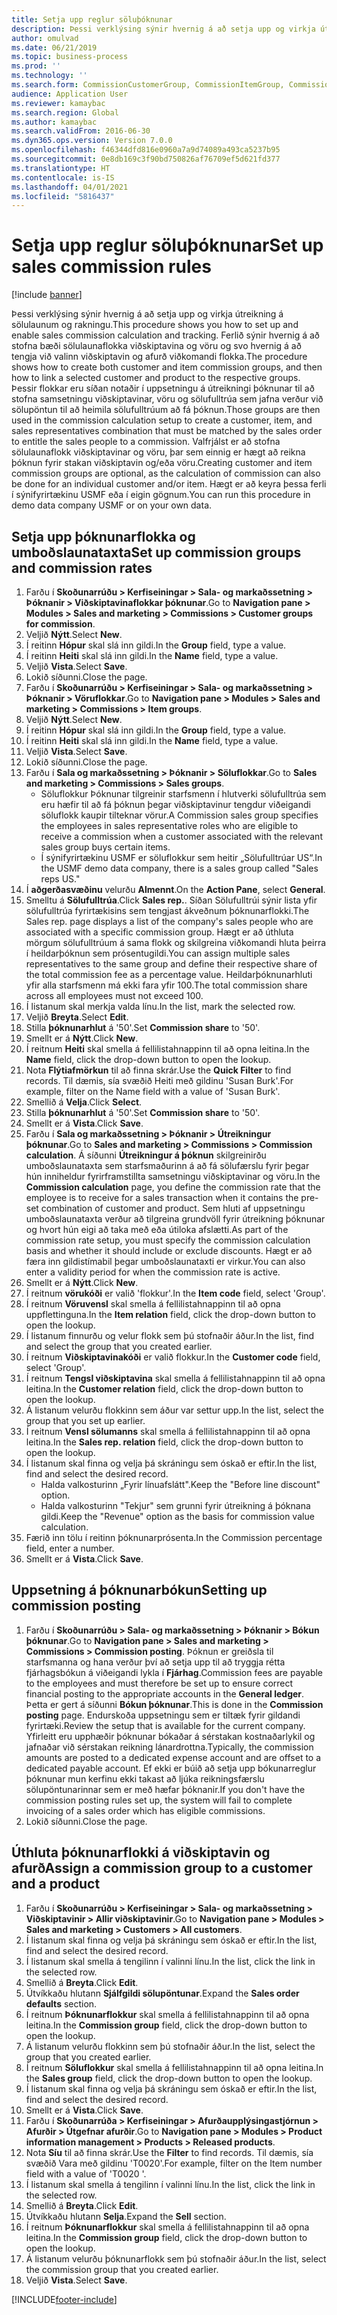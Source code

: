 ```yaml
---
title: Setja upp reglur söluþóknunar
description: Þessi verklýsing sýnir hvernig á að setja upp og virkja útreikning á sölulaunum og rakningu.
author: omulvad
ms.date: 06/21/2019
ms.topic: business-process
ms.prod: ''
ms.technology: ''
ms.search.form: CommissionCustomerGroup, CommissionItemGroup, CommissionSalesGroup, CommissionSalesMember, DirPartyLookup, CommissionCalc, InventPosting, CustTable, EcoResProductDetailsExtended, CommissionEmplSalesGroup
audience: Application User
ms.reviewer: kamaybac
ms.search.region: Global
ms.author: kamaybac
ms.search.validFrom: 2016-06-30
ms.dyn365.ops.version: Version 7.0.0
ms.openlocfilehash: f46344dfd816e0960a7a9d74089a493ca5237b95
ms.sourcegitcommit: 0e8db169c3f90bd750826af76709ef5d621fd377
ms.translationtype: HT
ms.contentlocale: is-IS
ms.lasthandoff: 04/01/2021
ms.locfileid: "5816437"
---
```

# <a name="set-up-sales-commission-rules"></a><span data-ttu-id="b6563-103">Setja upp reglur söluþóknunar</span><span class="sxs-lookup"><span data-stu-id="b6563-103">Set up sales commission rules</span></span>

[!include [banner](../../includes/banner.md)]

<span data-ttu-id="b6563-104">Þessi verklýsing sýnir hvernig á að setja upp og virkja útreikning á sölulaunum og rakningu.</span><span class="sxs-lookup"><span data-stu-id="b6563-104">This procedure shows you how to set up and enable sales commission calculation and tracking.</span></span> <span data-ttu-id="b6563-105">Ferlið sýnir hvernig á að stofna bæði sölulaunaflokka viðskiptavina og vöru og svo hvernig á að tengja við valinn viðskiptavin og afurð viðkomandi flokka.</span><span class="sxs-lookup"><span data-stu-id="b6563-105">The procedure shows how to create both customer and item commission groups, and then how to link a selected customer and product to the respective groups.</span></span> <span data-ttu-id="b6563-106">Þessir flokkar eru síðan notaðir í uppsetningu á útreikningi þóknunar til að stofna samsetningu viðskiptavinar, vöru og sölufulltrúa sem jafna verður við sölupöntun til að heimila sölufulltrúum að fá þóknun.</span><span class="sxs-lookup"><span data-stu-id="b6563-106">Those groups are then used in the commission calculation setup to create a customer, item, and sales representatives combination that must be matched by the sales order to entitle the sales people to a commission.</span></span> <span data-ttu-id="b6563-107">Valfrjálst er að stofna sölulaunaflokk viðskiptavinar og vöru, þar sem einnig er hægt að reikna þóknun fyrir stakan viðskiptavin og/eða vöru.</span><span class="sxs-lookup"><span data-stu-id="b6563-107">Creating customer and item commission groups are optional, as the calculation of commission can also be done for an individual customer and/or item.</span></span> <span data-ttu-id="b6563-108">Hægt er að keyra þessa ferli í sýnifyrirtækinu USMF eða í eigin gögnum.</span><span class="sxs-lookup"><span data-stu-id="b6563-108">You can run this procedure in demo data company USMF or on your own data.</span></span>


## <a name="set-up-commission-groups-and-commission-rates"></a><span data-ttu-id="b6563-109">Setja upp þóknunarflokka og umboðslaunataxta</span><span class="sxs-lookup"><span data-stu-id="b6563-109">Set up commission groups and commission rates</span></span>
1. <span data-ttu-id="b6563-110">Farðu í **Skoðunarrúðu > Kerfiseiningar > Sala- og markaðssetning > Þóknanir > Viðskiptavinaflokkar þóknunar**.</span><span class="sxs-lookup"><span data-stu-id="b6563-110">Go to **Navigation pane > Modules > Sales and marketing > Commissions > Customer groups for commission**.</span></span>
2. <span data-ttu-id="b6563-111">Veljið **Nýtt**.</span><span class="sxs-lookup"><span data-stu-id="b6563-111">Select **New**.</span></span>
3. <span data-ttu-id="b6563-112">Í reitinn **Hópur** skal slá inn gildi.</span><span class="sxs-lookup"><span data-stu-id="b6563-112">In the **Group** field, type a value.</span></span>
4. <span data-ttu-id="b6563-113">Í reitinn **Heiti** skal slá inn gildi.</span><span class="sxs-lookup"><span data-stu-id="b6563-113">In the **Name** field, type a value.</span></span>
5. <span data-ttu-id="b6563-114">Veljið **Vista**.</span><span class="sxs-lookup"><span data-stu-id="b6563-114">Select **Save**.</span></span>
6. <span data-ttu-id="b6563-115">Lokið síðunni.</span><span class="sxs-lookup"><span data-stu-id="b6563-115">Close the page.</span></span>
7. <span data-ttu-id="b6563-116">Farðu í **Skoðunarrúðu > Kerfiseiningar > Sala- og markaðssetning > Þóknanir > Vöruflokkar**.</span><span class="sxs-lookup"><span data-stu-id="b6563-116">Go to **Navigation pane > Modules > Sales and marketing > Commissions > Item groups**.</span></span>
8. <span data-ttu-id="b6563-117">Veljið **Nýtt**.</span><span class="sxs-lookup"><span data-stu-id="b6563-117">Select **New**.</span></span>
9. <span data-ttu-id="b6563-118">Í reitinn **Hópur** skal slá inn gildi.</span><span class="sxs-lookup"><span data-stu-id="b6563-118">In the **Group** field, type a value.</span></span>
10. <span data-ttu-id="b6563-119">Í reitinn **Heiti** skal slá inn gildi.</span><span class="sxs-lookup"><span data-stu-id="b6563-119">In the **Name** field, type a value.</span></span>
11. <span data-ttu-id="b6563-120">Veljið **Vista**.</span><span class="sxs-lookup"><span data-stu-id="b6563-120">Select **Save**.</span></span>
12. <span data-ttu-id="b6563-121">Lokið síðunni.</span><span class="sxs-lookup"><span data-stu-id="b6563-121">Close the page.</span></span>
13. <span data-ttu-id="b6563-122">Farðu í **Sala og markaðssetning > Þóknanir > Söluflokkar**.</span><span class="sxs-lookup"><span data-stu-id="b6563-122">Go to **Sales and marketing > Commissions > Sales groups**.</span></span>
    - <span data-ttu-id="b6563-123">Söluflokkur Þóknunar tilgreinir starfsmenn í hlutverki sölufulltrúa sem eru hæfir til að fá þóknun þegar viðskiptavinur tengdur viðeigandi söluflokk kaupir tilteknar vörur.</span><span class="sxs-lookup"><span data-stu-id="b6563-123">A Commission sales group specifies the employees in sales representative roles who are eligible to receive a commission when a customer associated with the relevant sales group buys certain items.</span></span>  
    - <span data-ttu-id="b6563-124">Í sýnifyrirtækinu USMF er söluflokkur sem heitir „Sölufulltrúar US“.</span><span class="sxs-lookup"><span data-stu-id="b6563-124">In the USMF demo data company, there is a sales group called "Sales reps US."</span></span>  
14. <span data-ttu-id="b6563-125">Í **aðgerðasvæðinu** velurðu **Almennt**.</span><span class="sxs-lookup"><span data-stu-id="b6563-125">On the **Action Pane**, select **General**.</span></span>
15. <span data-ttu-id="b6563-126">Smelltu á **Sölufulltrúa**.</span><span class="sxs-lookup"><span data-stu-id="b6563-126">Click **Sales rep.**.</span></span> <span data-ttu-id="b6563-127">Síðan Sölufulltrúi sýnir lista yfir sölufulltrúa fyrirtækisins sem tengjast ákveðnum þóknunarflokki.</span><span class="sxs-lookup"><span data-stu-id="b6563-127">The Sales rep. page displays a list of the company's sales people who are associated with a specific commission group.</span></span> <span data-ttu-id="b6563-128">Hægt er að úthluta mörgum sölufulltrúum á sama flokk og skilgreina viðkomandi hluta þeirra í heildarþóknun sem prósentugildi.</span><span class="sxs-lookup"><span data-stu-id="b6563-128">You can assign multiple sales representatives to the same group and define their respective share of the total commission fee as a percentage value.</span></span> <span data-ttu-id="b6563-129">Heildarþóknunarhluti yfir alla starfsmenn má ekki fara yfir 100.</span><span class="sxs-lookup"><span data-stu-id="b6563-129">The total commission share across all employees must not exceed 100.</span></span> 
16. <span data-ttu-id="b6563-130">Í listanum skal merkja valda línu.</span><span class="sxs-lookup"><span data-stu-id="b6563-130">In the list, mark the selected row.</span></span>
17. <span data-ttu-id="b6563-131">Veljið **Breyta**.</span><span class="sxs-lookup"><span data-stu-id="b6563-131">Select **Edit**.</span></span>
18. <span data-ttu-id="b6563-132">Stilla **þóknunarhlut** á '50'.</span><span class="sxs-lookup"><span data-stu-id="b6563-132">Set **Commission share** to '50'.</span></span>
19. <span data-ttu-id="b6563-133">Smellt er á **Nýtt**.</span><span class="sxs-lookup"><span data-stu-id="b6563-133">Click **New**.</span></span>
20. <span data-ttu-id="b6563-134">Í reitnum **Heiti** skal smella á fellilistahnappinn til að opna leitina.</span><span class="sxs-lookup"><span data-stu-id="b6563-134">In the **Name** field, click the drop-down button to open the lookup.</span></span>
21. <span data-ttu-id="b6563-135">Nota **Flýtiafmörkun** til að finna skrár.</span><span class="sxs-lookup"><span data-stu-id="b6563-135">Use the **Quick Filter** to find records.</span></span> <span data-ttu-id="b6563-136">Til dæmis, sía svæðið Heiti með gildinu 'Susan Burk'.</span><span class="sxs-lookup"><span data-stu-id="b6563-136">For example, filter on the Name field with a value of 'Susan Burk'.</span></span>
22. <span data-ttu-id="b6563-137">Smellið á **Velja**.</span><span class="sxs-lookup"><span data-stu-id="b6563-137">Click **Select**.</span></span>
23. <span data-ttu-id="b6563-138">Stilla **þóknunarhlut** á '50'.</span><span class="sxs-lookup"><span data-stu-id="b6563-138">Set **Commission share** to '50'.</span></span>
24. <span data-ttu-id="b6563-139">Smellt er á **Vista**.</span><span class="sxs-lookup"><span data-stu-id="b6563-139">Click **Save**.</span></span>
25. <span data-ttu-id="b6563-140">Farðu í **Sala og markaðssetning > Þóknanir > Útreikningur þóknunar**.</span><span class="sxs-lookup"><span data-stu-id="b6563-140">Go to **Sales and marketing > Commissions > Commission calculation**.</span></span> <span data-ttu-id="b6563-141">Á síðunni **Útreikningur á þóknun** skilgreinirðu umboðslaunataxta sem starfsmaðurinn á að fá sölufærslu fyrir þegar hún inniheldur fyrirframstillta samsetningu viðskiptavinar og vöru.</span><span class="sxs-lookup"><span data-stu-id="b6563-141">In the **Commission calculation** page, you define the commission rate that the employee is to receive for a sales transaction when it contains the pre-set combination of customer and product.</span></span> <span data-ttu-id="b6563-142">Sem hluti af uppsetningu umboðslaunataxta verður að tilgreina grundvöll fyrir útreikning þóknunar og hvort hún eigi að taka með eða útiloka afslætti.</span><span class="sxs-lookup"><span data-stu-id="b6563-142">As part of the commission rate setup, you must specify the commission calculation basis and whether it should include or exclude discounts.</span></span> <span data-ttu-id="b6563-143">Hægt er að færa inn gildistímabil þegar umboðslaunataxti er virkur.</span><span class="sxs-lookup"><span data-stu-id="b6563-143">You can also enter a validity period for when the commission rate is active.</span></span>  
26. <span data-ttu-id="b6563-144">Smellt er á **Nýtt**.</span><span class="sxs-lookup"><span data-stu-id="b6563-144">Click **New**.</span></span>
27. <span data-ttu-id="b6563-145">Í reitnum **vörukóði** er valið 'flokkur'.</span><span class="sxs-lookup"><span data-stu-id="b6563-145">In the **Item code** field, select 'Group'.</span></span>
28. <span data-ttu-id="b6563-146">Í reitnum **Vöruvensl** skal smella á fellilistahnappinn til að opna uppflettinguna.</span><span class="sxs-lookup"><span data-stu-id="b6563-146">In the **Item relation** field, click the drop-down button to open the lookup.</span></span>
29. <span data-ttu-id="b6563-147">Í listanum finnurðu og velur flokk sem þú stofnaðir áður.</span><span class="sxs-lookup"><span data-stu-id="b6563-147">In the list, find and select the group that you created earlier.</span></span>
30. <span data-ttu-id="b6563-148">Í reitnum **Viðskiptavinakóði** er valið flokkur.</span><span class="sxs-lookup"><span data-stu-id="b6563-148">In the **Customer code** field, select 'Group'.</span></span>
31. <span data-ttu-id="b6563-149">Í reitnum **Tengsl viðskiptavina** skal smella á fellilistahnappinn til að opna leitina.</span><span class="sxs-lookup"><span data-stu-id="b6563-149">In the **Customer relation** field, click the drop-down button to open the lookup.</span></span>
32. <span data-ttu-id="b6563-150">Á listanum velurðu flokkinn sem áður var settur upp.</span><span class="sxs-lookup"><span data-stu-id="b6563-150">In the list, select the group that you set up earlier.</span></span>
33. <span data-ttu-id="b6563-151">Í reitnum **Vensl sölumanns** skal smella á fellilistahnappinn til að opna leitina.</span><span class="sxs-lookup"><span data-stu-id="b6563-151">In the **Sales rep. relation** field, click the drop-down button to open the lookup.</span></span>
34. <span data-ttu-id="b6563-152">Í listanum skal finna og velja þá skráningu sem óskað er eftir.</span><span class="sxs-lookup"><span data-stu-id="b6563-152">In the list, find and select the desired record.</span></span>
    - <span data-ttu-id="b6563-153">Halda valkosturinn „Fyrir línuafslátt".</span><span class="sxs-lookup"><span data-stu-id="b6563-153">Keep the "Before line discount" option.</span></span>  
    - <span data-ttu-id="b6563-154">Halda valkosturinn "Tekjur" sem grunni fyrir útreikning á þóknana gildi.</span><span class="sxs-lookup"><span data-stu-id="b6563-154">Keep the "Revenue" option as the basis for commission value calculation.</span></span>    
35. <span data-ttu-id="b6563-155">Færið inn tölu í reitinn þóknunarprósenta.</span><span class="sxs-lookup"><span data-stu-id="b6563-155">In the Commission percentage field, enter a number.</span></span>
36. <span data-ttu-id="b6563-156">Smellt er á **Vista**.</span><span class="sxs-lookup"><span data-stu-id="b6563-156">Click **Save**.</span></span>

## <a name="setting-up-commission-posting"></a><span data-ttu-id="b6563-157">Uppsetning á þóknunarbókun</span><span class="sxs-lookup"><span data-stu-id="b6563-157">Setting up commission posting</span></span>
1. <span data-ttu-id="b6563-158">Farðu í **Skoðunarrúðu > Sala- og markaðssetning > Þóknanir > Bókun þóknunar**.</span><span class="sxs-lookup"><span data-stu-id="b6563-158">Go to **Navigation pane  > Sales and marketing > Commissions > Commission posting**.</span></span> <span data-ttu-id="b6563-159">Þóknun er greiðsla til starfsmanna og hana verður því að setja upp til að tryggja rétta fjárhagsbókun á viðeigandi lykla í **Fjárhag**.</span><span class="sxs-lookup"><span data-stu-id="b6563-159">Commission fees are payable to the employees and must therefore be set up to ensure correct financial posting to the appropriate accounts in the **General ledger**.</span></span> <span data-ttu-id="b6563-160">Þetta er gert á síðunni **Bókun þóknunar**.</span><span class="sxs-lookup"><span data-stu-id="b6563-160">This is done in the **Commission posting** page.</span></span> <span data-ttu-id="b6563-161">Endurskoða uppsetningu sem er tiltæk fyrir gildandi fyrirtæki.</span><span class="sxs-lookup"><span data-stu-id="b6563-161">Review the setup that is available for the current company.</span></span> <span data-ttu-id="b6563-162">Yfirleitt eru upphæðir þóknunar bókaðar á sérstakan kostnaðarlykil og jafnaðar við sérstakan reikning lánardrottna.</span><span class="sxs-lookup"><span data-stu-id="b6563-162">Typically, the commission amounts are posted to a dedicated expense account and are offset to a dedicated payable account.</span></span> <span data-ttu-id="b6563-163">Ef ekki er búið að setja upp bókunarreglur þóknunar mun kerfinu ekki takast að ljúka reikningsfærslu sölupöntunarinnar sem er með hæfar þóknanir.</span><span class="sxs-lookup"><span data-stu-id="b6563-163">If you don't have the commission posting rules set up, the system will fail to complete invoicing of a sales order which has eligible commissions.</span></span>  
2. <span data-ttu-id="b6563-164">Lokið síðunni.</span><span class="sxs-lookup"><span data-stu-id="b6563-164">Close the page.</span></span>

## <a name="assign-a-commission-group-to-a-customer-and-a-product"></a><span data-ttu-id="b6563-165">Úthluta þóknunarflokki á viðskiptavin og afurð</span><span class="sxs-lookup"><span data-stu-id="b6563-165">Assign a commission group to a customer and a product</span></span>
1. <span data-ttu-id="b6563-166">Farðu í **Skoðunarrúðu > Kerfiseiningar > Sala- og markaðssetning > Viðskiptavinir > Allir viðskiptavinir**.</span><span class="sxs-lookup"><span data-stu-id="b6563-166">Go to **Navigation pane > Modules > Sales and marketing > Customers > All customers**.</span></span>
2. <span data-ttu-id="b6563-167">Í listanum skal finna og velja þá skráningu sem óskað er eftir.</span><span class="sxs-lookup"><span data-stu-id="b6563-167">In the list, find and select the desired record.</span></span>
3. <span data-ttu-id="b6563-168">Í listanum skal smella á tengilinn í valinni línu.</span><span class="sxs-lookup"><span data-stu-id="b6563-168">In the list, click the link in the selected row.</span></span>
4. <span data-ttu-id="b6563-169">Smellið á **Breyta**.</span><span class="sxs-lookup"><span data-stu-id="b6563-169">Click **Edit**.</span></span>
5. <span data-ttu-id="b6563-170">Útvíkkaðu hlutann **Sjálfgildi sölupöntunar**.</span><span class="sxs-lookup"><span data-stu-id="b6563-170">Expand the **Sales order defaults** section.</span></span>
6. <span data-ttu-id="b6563-171">Í reitnum **Þóknunarflokkur** skal smella á fellilistahnappinn til að opna leitina.</span><span class="sxs-lookup"><span data-stu-id="b6563-171">In the **Commission group** field, click the drop-down button to open the lookup.</span></span>
7. <span data-ttu-id="b6563-172">Á listanum velurðu flokkinn sem þú stofnaðir áður.</span><span class="sxs-lookup"><span data-stu-id="b6563-172">In the list, select the group that you created earlier.</span></span>
8. <span data-ttu-id="b6563-173">Í reitnum **Söluflokkur** skal smella á fellilistahnappinn til að opna leitina.</span><span class="sxs-lookup"><span data-stu-id="b6563-173">In the **Sales group** field, click the drop-down button to open the lookup.</span></span>
9. <span data-ttu-id="b6563-174">Í listanum skal finna og velja þá skráningu sem óskað er eftir.</span><span class="sxs-lookup"><span data-stu-id="b6563-174">In the list, find and select the desired record.</span></span>
10. <span data-ttu-id="b6563-175">Smellt er á **Vista**.</span><span class="sxs-lookup"><span data-stu-id="b6563-175">Click **Save**.</span></span>
11. <span data-ttu-id="b6563-176">Farðu í **Skoðunarrúða > Kerfiseiningar > Afurðaupplýsingastjórnun > Afurðir > Útgefnar afurðir**.</span><span class="sxs-lookup"><span data-stu-id="b6563-176">Go to **Navigation pane > Modules > Product information management > Products > Released products**.</span></span>
12. <span data-ttu-id="b6563-177">Nota **Síu** til að finna skrár.</span><span class="sxs-lookup"><span data-stu-id="b6563-177">Use the **Filter** to find records.</span></span> <span data-ttu-id="b6563-178">Til dæmis, sía svæðið Vara með gildinu 'T0020'.</span><span class="sxs-lookup"><span data-stu-id="b6563-178">For example, filter on the Item number field with a value of 'T0020 '.</span></span>
13. <span data-ttu-id="b6563-179">Í listanum skal smella á tengilinn í valinni línu.</span><span class="sxs-lookup"><span data-stu-id="b6563-179">In the list, click the link in the selected row.</span></span>
14. <span data-ttu-id="b6563-180">Smellið á **Breyta**.</span><span class="sxs-lookup"><span data-stu-id="b6563-180">Click **Edit**.</span></span>
15. <span data-ttu-id="b6563-181">Útvíkkaðu hlutann **Selja**.</span><span class="sxs-lookup"><span data-stu-id="b6563-181">Expand the **Sell** section.</span></span>
16. <span data-ttu-id="b6563-182">Í reitnum **Þóknunarflokkur** skal smella á fellilistahnappinn til að opna leitina.</span><span class="sxs-lookup"><span data-stu-id="b6563-182">In the **Commission group** field, click the drop-down button to open the lookup.</span></span>
17. <span data-ttu-id="b6563-183">Á listanum velurðu þóknunarflokk sem þú stofnaðir áður.</span><span class="sxs-lookup"><span data-stu-id="b6563-183">In the list, select the commission group that you created earlier.</span></span>
18. <span data-ttu-id="b6563-184">Veljið **Vista**.</span><span class="sxs-lookup"><span data-stu-id="b6563-184">Select **Save**.</span></span>



[!INCLUDE[footer-include](../../../includes/footer-banner.md)]